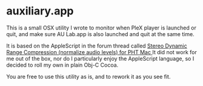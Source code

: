 # auxiliary.app

This is a small OSX utility I wrote to monitor when PleX player is launched or quit, and make sure AU Lab.app is also launched and quit at the same time.

It is based on the AppleScript in the forum thread called [Stereo Dynamic Range Compression (normalize audio levels) for PHT Mac
](https://forums.plex.tv/discussion/98756/stereo-dynamic-range-compression-normalize-audio-levels-for-pht-mac)
It did not work for me out of the box, nor do I particularly enjoy the AppleScript language, so I decided to roll my own in plain Obj-C Cocoa.

You are free to use this utility as is, and to rework it as you see fit.

